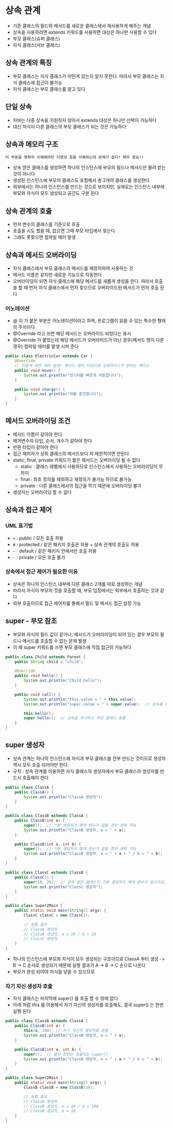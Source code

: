 # 상속 관계

- 기존 클래스의 필드와 메서드를 새로운 클래스에서 재사용하게 해주는 개념
- 상속을 사용하려면 extends 키워드를 사용하면 대상은 하나만 사용할 수 있다
- 부모 클래스(슈퍼 클래스)
- 자식 클래스(서브 클래스)

## 상속 관계의 특징

- 부모 클래스는 자식 클래스가 어떤게 있는지 알지 못한다. 따라서 부모 클래스는 자식 클래스에 접근이 불가능
- 자식 클래스는 부모 클래스를 알고 있다

## 단일 상속

- 자바는 다중 상속을 지원하지 않아서 extends 대상은 하나만 선택이 가능하다
- 대신 자식이 다른 클래스의 부모 클래스가 되는 것은 가능하다

## 상속과 메모리 구조

`이 부분을 명확히 이해해야만 다형성 등을 이해하는데 문제가 없다! 매우 중요!!`

- 상속 받은 클래스를 생성하면 하나의 인스턴스에 부모의 필드나 메서드만 물려 받는 것이 아니다
- 생성된 인스턴스에 부모의 클래스도 포함해서 총 2개의 클래스를 생성한다
- 외부에서는 하나의 인스턴스를 만드는 것으로 보이지만, 실제로는 인스턴스 내부에 부모와 자식이 모두 생성되고 공간도 구분 된다

## 상속 관계의 호출

- 먼저 변수의 클래스를 기준으로 호출
- 호출을 시도 했을 때, 없으면 그때 부모 타입에서 찾는다
- 그래도 못찾으면 컴파일 에러 발생

## 상속과 메서드 오버라이딩

- 자식 클래스에서 부모 클래스의 메서드를 재정의하여 사용하는 것
- 메서드 이름은 같지만 새로운 기능으로 작동한다
- 오버라이딩이 되면 자식 클래스에 해당 메서드를 새롭게 생성을 한다. 따라서 호출을 할 때 먼저 자식 클래스에서 먼저 찾으므로 오버라이드된 메서드가 먼저 호출 된다

### 어노테이션

- @ 이 가 붙은 부분은 어노테이션이라고 하며, 프로그램이 읽을 수 있는 특수한 형태의 주석이다
- @Override 라고 쓰면 해당 메서드는 오버라이드 되었다는 표시
- @Override 가 붙었는데 해당 메서드가 오버라이드가 아닌 경우(메서드 명이 다른 경우) 컴파일 에러를 발생 시켜 준다

```java
public class ElectricCar extends Car {
    @Override
    // 이렇게 되면 에러 발생! 메서드 명이 다르므로 오버라이드가 안되는 케이스
    public void move() {
        System.out.println("전기차를 빠르게 이동합니다");
    }

    public void charge() {
        System.out.println("차를 충전합니다");
    }
}
```

## 메서드 오버라이딩 조건

- 메서드 이름이 같아야 한다
- 매겨변수의 타입, 순서, 개수가 같아야 한다
- 반환 타입이 같아야 한다
- 접근 제어자가 상위 클래스의 메서드보다 저 제한적이면 안된다
- static, final, private 키워드가 붙은 메서드는 오버라이딩 될 수 없다
    - static : 클래스 레벨에서 사용하므로 인스턴스에서 사용하는 오버라이딩이 무의미
    - final : 최초 정의를 제외하고 재정의가 불가능 하므로 불가능
    - private : 다른 클래스에서의 접근을 막기 때문에 오버라이딩 불가
- 생성자는 오버라이딩 할 수 없다

## 상속과 접근 제어

### UML 표기법

- `+` : public / 모든 호출 허용
- `#` : protected / 같은 패키지 호출은 허용 + 상속 관계의 호출도 허용
- `~` : default / 같은 패키지 안에서만 호출 허용
- `-` : private / 모든 호출 불가

### 상속에서 접근 제어가 필요한 이유

- 상속은 하나의 인스턴스 내부에 다른 클래스 2개를 따로 생성하는 개념
- 따라서 자식이 부모의 것을 호출할 때, 부모 입장에서는 외부에서 호출하는 것과 같다
- 외부 호출이므로 접근 제어자를 통해서 필드 및 메서드 접근 설정 가능

## super - 부모 참조

- 부모와 자식의 필드 값이 같거나, 메서드가 오버라이딩이 되어 있는 경우 부모의 필드나 메서드를 호출할 수 없는 문제 발생
- 이 때 super 키워드를 쓰면 부모 클래스에 직접 접근이 가능하다

```java
public class Child extends Parent {
    public String child = "child";

    @Override
    public void hello() {
        System.out.println("Child.hello");
    }

    public void call() {
        System.out.println("this.value = " + this.value);
        System.out.println("super.value = " + super.value);  // 상속을 무시하고 부모 클래스 호출

        this.hello();
        super.hello();  // 상속을 무시하고 부모 클래스 호출
    }
}
```

## super 생성자

- 상속 관계는 하나의 인스턴스에 자식과 부모 클래스를 전부 만드는 것이므로 생성자 역시 모두 호출 되어야만 한다
- 규칙 : 상속 관계를 이용하면 자식 클래스의 생성자에서 부모 클래스의 생성자를 반드시 호출해야 한다

```java
public class ClassA {
    public ClassA() {
        System.out.println("ClassA 생성자");
    }
}

public class ClassB extends ClassA {
    public ClassB(int a) {
        super();  // 기본 생성자가 매개 변수가 없을 경우 생략 가능
        System.out.println("ClassB 생성자, a = " + a);
    }

    public ClassB(int a, int b) {
        super();  // 기본 생성자가 매개 변수가 없을 경우 생략 가능
        System.out.println("ClassB 생성자, a = " + a + " / b = " + b);
    }
}

public class ClassC extends ClassB {
    public ClassC() {
        super(10, 20);  // 상속 받은 클래스의 기본 생성자가 매개 변수가 있으므로, 자동 생성 X -> 개발자가 직접 처리 해줘야 함
        System.out.println("ClassC 생성자");
    }
}

public class Super2Main {
    public static void main(String[] args) {
        ClassC classC = new ClassC();

        // 실행 결과
        // ClassA 생성자
        // ClassB 생성자, a = 10 / b = 20
        // ClassC 생성자
    }
}
```

- 하나의 인스턴스에 부모와 자식이 모두 생성되는 구조이므로 ClassA 부터 생성 -> B -> C 순서로 생성되기 때문에 실행 결과가 A -> B -> C 순으로 나온다
- 부모가 완성 되어야 자식을 낳을 수 있으므로

### 자기 자신 생성자 호출

- 자식 클래스는 마지막에 super() 를 호출 할 수 밖에 없다
- 아래 처럼 this 를 이용해서 자기 자신의 생성자를 호출해도, 결국 super() 는 한번 실행 된다

```java
public class ClassB extends ClassA {
    public ClassB(int a) {
        this(a, 100); // 자기 자신의 생성자를 호출
        System.out.println("ClassB 생성자, a = " + a);
    }

    public ClassB(int a, int b) {
        super();  // 결국 한번은 호출되는 super()
        System.out.println("ClassB 생성자, a = " + a + " / b = " + b);
    }
}

public class Super2Main {
    public static void main(String[] args) {
        ClassB classB = new ClassB(10);

        // 실행 결과
        // ClassA 생성자
        // ClassB 생성자, a = 10 / b = 100
        // ClassB 생성자, a = 10
    }
}
```